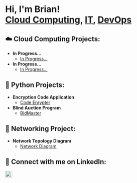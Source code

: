 <h1>Hi, I'm Brian! <br/><a href="">Cloud Computing</a>, <a href="">IT</a>, <a href="https://github.com/brianhernandez04">DevOps</a></h1>

<h2>☁️ Cloud Computing Projects:</h2>

- <b>In Progress...</b>
  - [In Progress...](https://example.com/)
- <b>In Progress...</b>
  - [In Progress...](https://example.com/)

<h2>🐍 Python Projects:</h2>

- <b>Encryption Code Application</b>
  - [Code Enrypter](https://github.com/brianhernandez04/Cipher-Encryption-Decryption)
- <b>Blind Auction Program</b>
  - [BidMaster](https://github.com/brianhernandez04/Highest-Bid-Auction)
<!---
<h2>🐧 Linux Projects:</h2>

- <b>In Progress...</b>
  - [In Progress...](https://example.com/)
- <b>In Progress...</b>
  - [In Progress...](https://example.com/)

<h2>👨‍💻 Devops Projects:</h2>

- <b>In Progress...</b>
  - [In Progress...](https://example.com/)
- <b>In Progress...</b>
  - [In Progress...](https://example.com/)
 -->
<h2>🛜 Networking Project:</h2>

- <b>Network Topology Diagram</b>
  - [Network Diagram](https://github.com/brianhernandez04/Network-Topology-Diagram)
  
<h2> 🤳 Connect with me on LinkedIn:</h2>

[<img align="left" alt="BrianHernandez | LinkedIn" width="22px" src="https://cdn.jsdelivr.net/npm/simple-icons@v3/icons/linkedin.svg" />][linkedin]

[linkedin]: https://www.linkedin.com/in/brian-hernandez-8a1666283/

